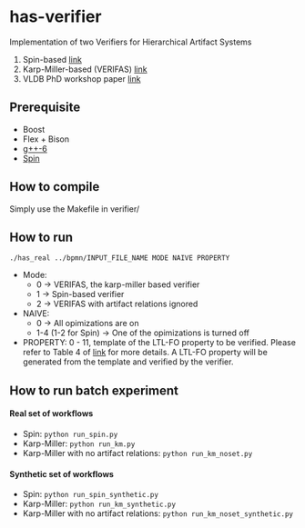 # has-verifier
Implementation of two Verifiers for Hierarchical Artifact Systems
1. Spin-based [link](https://arxiv.org/abs/1705.09427)
2. Karp-Miller-based (VERIFAS) [link](https://arxiv.org/abs/1705.10007)
2. VLDB PhD workshop paper [link](http://ceur-ws.org/Vol-1882/paper14.pdf)

## Prerequisite
* Boost
* Flex + Bison
* [g++-6](https://gcc.gnu.org/gcc-6/)
* [Spin](http://spinroot.com/spin/Bin/)

## How to compile
Simply use the Makefile in verifier/

## How to run
`./has_real ../bpmn/INPUT_FILE_NAME MODE NAIVE PROPERTY`
* Mode: 
  * 0 -> VERIFAS, the karp-miller based verifier
  * 1 -> Spin-based verifier
  * 2 -> VERIFAS with artifact relations ignored
* NAIVE:
  * 0 -> All opimizations are on
  * 1-4 (1-2 for Spin) -> One of the opimizations is turned off
* PROPERTY: 0 - 11, template of the LTL-FO property to be verified. Please refer to Table 4 of [link](https://arxiv.org/abs/1705.10007) for more details. A LTL-FO property will be generated from the template and verified by the verifier.

## How to run batch experiment
#### Real set of workflows
* Spin: `python run_spin.py`
* Karp-Miller: `python run_km.py`
* Karp-Miller with no artifact relations: `python run_km_noset.py`

#### Synthetic set of workflows
* Spin: `python run_spin_synthetic.py`
* Karp-Miller: `python run_km_synthetic.py`
* Karp-Miller with no artifact relations: `python run_km_noset_synthetic.py`
